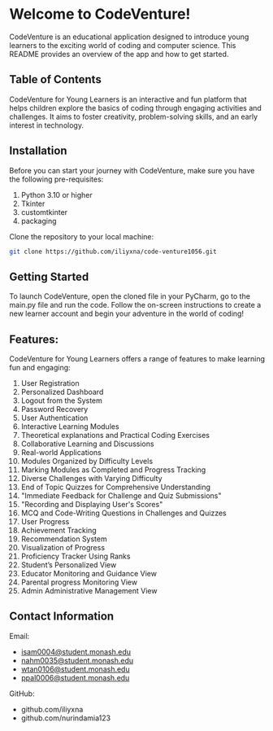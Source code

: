 # Welcome to CodeVenture!
CodeVenture is an educational application designed to introduce young learners to the exciting world of coding and computer science. This README provides an overview of the app and how to get started.

## Table of Contents
CodeVenture for Young Learners is an interactive and fun platform that helps children explore the basics of coding through engaging activities and challenges. It aims to foster creativity, problem-solving skills, and an early interest in technology.

## Installation
Before you can start your journey with CodeVenture, make sure you have the following pre-requisites:
1. Python 3.10 or higher
2. Tkinter
3. customtkinter
4. packaging

Clone the repository to your local machine:
```bash
git clone https://github.com/iliyxna/code-venture1056.git
```
## Getting Started
To launch CodeVenture, open the cloned file in your PyCharm, go to the main.py file and run the code.
Follow the on-screen instructions to create a new learner account and begin your adventure in the world of coding!

## Features:
CodeVenture for Young Learners offers a range of features to make learning fun and engaging:
1. User Registration
2. Personalized Dashboard
3. Logout from the System
4. Password Recovery
5. User Authentication
6. Interactive Learning Modules
7. Theoretical explanations and Practical Coding Exercises
8. Collaborative Learning and Discussions
9. Real-world Applications
10. Modules Organized by Difficulty Levels
11. Marking Modules as Completed and Progress Tracking
12. Diverse Challenges with Varying Difficulty
13. End of Topic Quizzes for Comprehensive Understanding
14. "Immediate Feedback for Challenge and
Quiz Submissions"
15. "Recording and Displaying User's 
Scores"
16. MCQ and Code-Writing Questions in Challenges and Quizzes
17. User Progress
18. Achievement Tracking
19. Recommendation System
20. Visualization of Progress
21. Proficiency Tracker Using Ranks
22. Student’s Personalized View
23. Educator Monitoring and Guidance View
24. Parental progress Monitoring View
25. Admin Administrative Management View

## Contact Information
Email:
* isam0004@student.monash.edu
* nahm0035@student.monash.edu
* wtan0106@student.monash.edu
* ppal0006@student.monash.edu

GitHub:
* github.com/iliyxna
* github.com/nurindamia123
